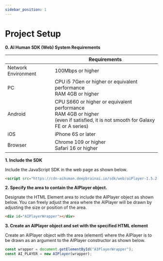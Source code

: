 ```yaml
---
sidebar_position: 1
---
```


# Project Setup

**0. AI Human SDK (Web) System Requirements**

|                     | Requirements                                                                                                                           |
| ------------------- | -------------------------------------------------------------------------------------------------------------------------------------- |
| Network Environment | 100Mbps or higher                                                                                                                      |
| PC                  | CPU i5 7Gen or higher or equivalent performance<br/>RAM 4GB or higher                                                                  |
| Android             | CPU S660 or higher or equivalent performance<br/>RAM 4GB or higher<br/>(even if satisfied, it is not smooth for Galaxy FE or A series) |
| iOS                 | iPhone 6S or later                                                                                                                     |
| Browser             | Chrome 109 or higher<br/>Safari 16 or higher                                                                                           |

**1. Include the SDK**

Include the JavaScript SDK in the web page as shown below.

```html
<script src="https://cdn-aihuman.deepbrainai.io/sdk/web/aiPlayer-1.5.2.min.js"></script>
```

**2. Specify the area to contain the AIPlayer object.**

Designate the HTML Element area to include the AIPlayer object as shown below. You can freely adjust the area where the AIPlayer will be drawn by adjusting the size or position of the area.

```html
<div id="AIPlayerWrapper"></div>
```

**3. Create an AIPlayer object and set with the specified HTML element**

Create an AIPlayer object with the area (element) where the AIPlayer is to be drawn as an argument to the AIPlayer constructor as shown below.

```javascript
const wrapper = document.getElementById("AIPlayerWrapper");
const AI_PLAYER = new AIPlayer(wrapper);
```
